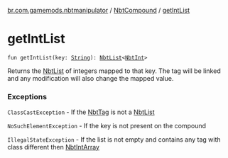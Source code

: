 [br.com.gamemods.nbtmanipulator](../index.md) / [NbtCompound](index.md) / [getIntList](./get-int-list.md)

# getIntList

`fun getIntList(key: `[`String`](https://kotlinlang.org/api/latest/jvm/stdlib/kotlin/-string/index.html)`): `[`NbtList`](../-nbt-list/index.md)`<`[`NbtInt`](../-nbt-int/index.md)`>`

Returns the [NbtList](../-nbt-list/index.md) of integers mapped to that key. The tag will be linked and any modification will
also change the mapped value.

### Exceptions

`ClassCastException` - If the [NbtTag](../-nbt-tag/index.md) is not a [NbtList](../-nbt-list/index.md)

`NoSuchElementException` - If the key is not present on the compound

`IllegalStateException` - If the list is not empty and contains any tag with class different then [NbtIntArray](../-nbt-int-array/index.md)